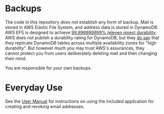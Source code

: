 # Backups

The code in this repository *does not* establish any form of backup. Mail is stored in AWS Elastic File System, and address data is stored in DynamoDB. AWS EFS is designed to achieve [99.999999999% (eleven nines) durability](https://aws.amazon.com/efs/faq/#Data_protection_.26_availability). AWS does not publish a durability rating for DynamoDB, but they [do say](https://docs.aws.amazon.com/amazondynamodb/latest/developerguide/Introduction.html#ddb_highavailability) that they replicate DynamoDB tables across multiple availability zones for "high durability". But however much you may trust AWS's assurances, they cannot protect you from users deliberately deleting mail and then changing their mind.

You are responsible for your own backups.

# Everyday Use

See the [User Manual](./user_manual.md) for instructions on using the included application for creating and revoking email addresses.
